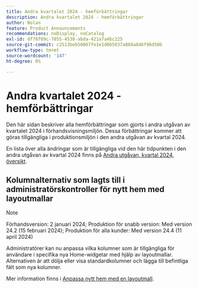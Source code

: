 ```yaml
---
title: Andra kvartalet 2024 - hemförbättringar
description: Andra kvartalet 2024 - hemförbättringar
author: Nolan
feature: Product Announcements
recommendations: noDisplay, noCatalog
exl-id: df78f09c-7855-4538-abda-421a7a4bc225
source-git-commit: c2513beb50867fe1e1d065037a068a846f96d50b
workflow-type: tm+mt
source-wordcount: '147'
ht-degree: 0%

---
```


# Andra kvartalet 2024 - hemförbättringar

Den här sidan beskriver alla hemförbättringar som gjorts i andra utgåvan av kvartalet 2024 i förhandsvisningsmiljön. Dessa förbättringar kommer att göras tillgängliga i produktionsmiljön i den andra utgåvan av kvartal 2024.

En lista över alla ändringar som är tillgängliga vid den här tidpunkten i den andra utgåvan av kvartal 2024 finns på [Andra utgåvan, kvartal 2024, översikt](/help/quicksilver/product-announcements/product-releases/24-q2-release-activity/24-q2-release-overview.md).

## Kolumnalternativ som lagts till i administratörskontroller för nytt hem med layoutmallar

>[!NOTE]
>
>Förhandsversion: 2 januari 2024; Produktion för snabb version: Med version 24.2 (15 februari 2024); Produktion för alla kunder: Med version 24.4 (11 april 2024)

Administratörer kan nu anpassa vilka kolumner som är tillgängliga för användare i specifika nya Home-widgetar med hjälp av layoutmallar. Alternativen är att dölja eller visa standardkolumner och lägga till befintliga fält som nya kolumner.

Mer information finns i [Anpassa nytt hem med en layoutmall](/help/quicksilver/administration-and-setup/customize-workfront/use-layout-templates/customize-new-home-layout-template.md).
